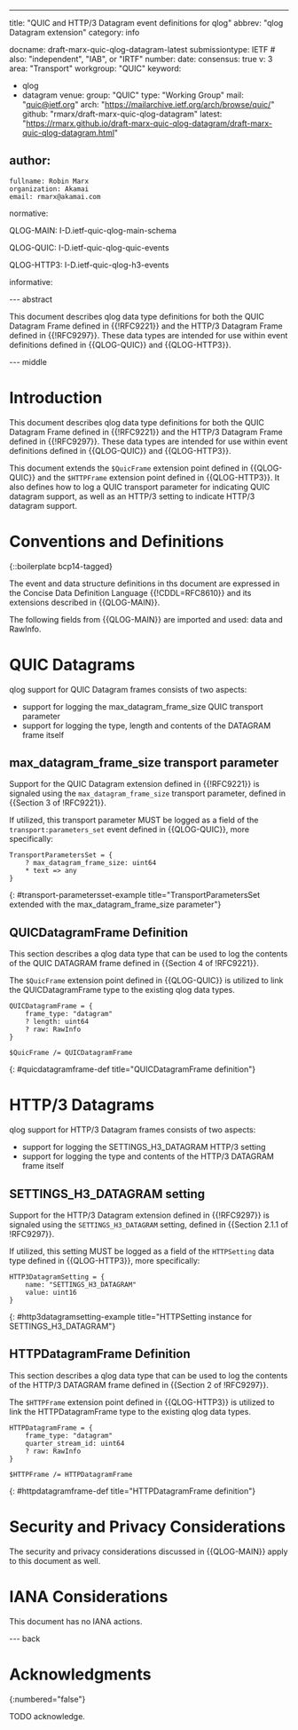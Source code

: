 ---
title: "QUIC and HTTP/3 Datagram event definitions for qlog"
abbrev: "qlog Datagram extension"
category: info

docname: draft-marx-quic-qlog-datagram-latest
submissiontype: IETF  # also: "independent", "IAB", or "IRTF"
number:
date:
consensus: true
v: 3
area: "Transport"
workgroup: "QUIC"
keyword:
 - qlog
 - datagram
venue:
  group: "QUIC"
  type: "Working Group"
  mail: "quic@ietf.org"
  arch: "https://mailarchive.ietf.org/arch/browse/quic/"
  github: "rmarx/draft-marx-quic-qlog-datagram"
  latest: "https://rmarx.github.io/draft-marx-quic-qlog-datagram/draft-marx-quic-qlog-datagram.html"

author:
 -
    fullname: Robin Marx
    organization: Akamai
    email: rmarx@akamai.com

normative:

  QLOG-MAIN:
    I-D.ietf-quic-qlog-main-schema

  QLOG-QUIC:
    I-D.ietf-quic-qlog-quic-events

  QLOG-HTTP3:
    I-D.ietf-quic-qlog-h3-events

informative:

--- abstract

This document describes qlog data type definitions for both the QUIC Datagram
Frame defined in {{!RFC9221}} and the HTTP/3 Datagram Frame defined in
{{!RFC9297}}. These data types are intended for use within event definitions
defined in {{QLOG-QUIC}} and {{QLOG-HTTP3}}.

--- middle

# Introduction

This document describes qlog data type definitions for both the QUIC Datagram
Frame defined in {{!RFC9221}} and the HTTP/3 Datagram Frame defined in
{{!RFC9297}}. These data types are intended for use within event definitions
defined in {{QLOG-QUIC}} and {{QLOG-HTTP3}}.

This document extends the `$QuicFrame` extension point defined in {{QLOG-QUIC}}
and the `$HTTPFrame` extension point defined in {{QLOG-HTTP3}}. It also defines
how to log a QUIC transport parameter for indicating QUIC datagram support, as
well as an HTTP/3 setting to indicate HTTP/3 datagram support.

# Conventions and Definitions

{::boilerplate bcp14-tagged}

The event and data structure definitions in ths document are expressed
in the Concise Data Definition Language {{!CDDL=RFC8610}} and its
extensions described in {{QLOG-MAIN}}.

The following fields from {{QLOG-MAIN}} are imported and used: data and RawInfo.

# QUIC Datagrams

qlog support for QUIC Datagram frames consists of two aspects:

* support for logging the max_datagram_frame_size QUIC transport parameter
* support for logging the type, length and contents of the DATAGRAM frame itself

## max_datagram_frame_size transport parameter

Support for the QUIC Datagram extension defined in {{!RFC9221}} is signaled using the `max_datagram_frame_size` transport parameter, defined in {{Section 3 of !RFC9221}}.

If utilized, this transport parameter MUST be logged as a field of the
`transport:parameters_set` event defined in {{QLOG-QUIC}}, more specifically:

~~~ cddl
TransportParametersSet = {
    ? max_datagram_frame_size: uint64
    * text => any
}
~~~
{: #transport-parametersset-example title="TransportParametersSet extended with the max_datagram_frame_size parameter"}

## QUICDatagramFrame Definition

This section describes a qlog data type that can be used to log the contents of
the QUIC DATAGRAM frame defined in {{Section 4 of !RFC9221}}.

The `$QuicFrame` extension point defined in {{QLOG-QUIC}} is utilized to link
the QUICDatagramFrame type to the existing qlog data types.

~~~ cddl
QUICDatagramFrame = {
    frame_type: "datagram"
    ? length: uint64
    ? raw: RawInfo
}

$QuicFrame /= QUICDatagramFrame
~~~
{: #quicdatagramframe-def title="QUICDatagramFrame definition"}

# HTTP/3 Datagrams

qlog support for HTTP/3 Datagram frames consists of two aspects:

* support for logging the SETTINGS_H3_DATAGRAM HTTP/3 setting
* support for logging the type and contents of the HTTP/3 DATAGRAM frame itself

## SETTINGS_H3_DATAGRAM setting

Support for the HTTP/3 Datagram extension defined in {{!RFC9297}} is signaled using the `SETTINGS_H3_DATAGRAM` setting, defined in {{Section 2.1.1 of !RFC9297}}.

If utilized, this setting MUST be logged as a field of the `HTTPSetting` data
type defined in {{QLOG-HTTP3}}, more specifically:

~~~ cddl
HTTP3DatagramSetting = {
    name: "SETTINGS_H3_DATAGRAM"
    value: uint16
}
~~~
{: #http3datagramsetting-example title="HTTPSetting instance for SETTINGS_H3_DATAGRAM"}

## HTTPDatagramFrame Definition

This section describes a qlog data type that can be used to log the contents of
the HTTP/3 DATAGRAM frame defined in {{Section 2 of !RFC9297}}.

The `$HTTPFrame` extension point defined in {{QLOG-HTTP3}} is utilized to link
the HTTPDatagramFrame type to the existing qlog data types.

~~~ cddl
HTTPDatagramFrame = {
    frame_type: "datagram"
    quarter_stream_id: uint64
    ? raw: RawInfo
}

$HTTPFrame /= HTTPDatagramFrame
~~~
{: #httpdatagramframe-def title="HTTPDatagramFrame definition"}

# Security and Privacy Considerations

The security and privacy considerations discussed in {{QLOG-MAIN}} apply to this
document as well.


# IANA Considerations

This document has no IANA actions.


--- back

# Acknowledgments
{:numbered="false"}

TODO acknowledge.
